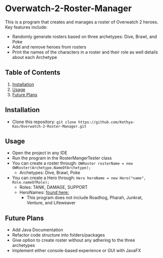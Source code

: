 # Overwatch-2-Roster-Manager

This is a program that creates and manages a roster of Overwatch 2 heroes. Key features include:

- Randomly generate rosters based on three archetypes: Dive, Brawl, and Poke
- Add and remove heroes from rosters
- Print the names of the characters in a roster and their role as well details about each Archetype

## Table of Contents

1. [Installation](#installation)
2. [Usage](#usage)
3. [Future Plans](#future_plans)

<a name="installation"></a>

## Installation

- Clone this repository: `git clone https://github.com/Kethya-Kas/Overwatch-2-Roster-Manager.git`

<a name="usage"></a>

## Usage

- Open the project in any IDE
- Run the program in the RosterMangerTester class
- You can create a roster through: `OWRoster rosterName = new OWRoster(Archetype.NameOfArchetype);`
  - Archetypes: Dive, Brawl, Poke
- You can create a Hero through: `Hero heroName = new Hero("name", Role.nameOfRole);`
  - Roles: TANK, DAMAGE, SUPPORT
  - HeroNames: [found here:](https://overwatch.blizzard.com/en-us/heroes/)
    - This program does not include Roadhog, Pharah, Junkrat, Venture, and Lifeweaver

<a name="#future_plans"></a>

## Future Plans

- Add Java Documentation
- Refactor code structure into folders/packages
- Give option to create roster without any adhering to the three archetypes
- Implement either console-based experience or GUI with JavaFX
